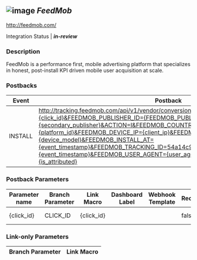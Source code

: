 ## ![image](https://cdn.branch.io/branch-assets/ad-partner-manager/feedmob-logo_highres-teal_2-1510161910168.png)	***FeedMob***
http://feedmob.com/

Integration Status |  ***in-review***

###  Description
FeedMob is a performance first, mobile advertising platform that specializes in honest, post-install KPI driven mobile user acquisition at scale.

### Postbacks
Event | Postback
--- | ---
INSTALL | http://tracking.feedmob.com/api/v1/vendor/conversion?CONVERSION_ID={click_id}&FEEDMOB_PUBLISHER_ID={FEEDMOB_PUBLISHER_ID}&APP_ID={secondary_publisher}&ACTION=I&FEEDMOB_COUNTRY={country}&DEVICE_PLATFORM_ID={platform_id}&FEEDMOB_DEVICE_IP={client_ip}&FEEDMOB_DEVICE_MODEL={device_model}&FEEDMOB_INSTALL_AT={event_timestamp}&FEEDMOB_TRACKING_ID=54a14c9b6c47&FEEDMOB_CONVERSION_AT={event_timestamp}&FEEDMOB_USER_AGENT={user_agent}&FEEDMOB_ATTRIBUTED={is_attributed}

### Postback Parameters
Parameter name | Branch Parameter | Link Macro | Dashboard Label | Webhook Template | Required | Description
--- | --- | --- | --- | --- | --- | --- 
{click_id} | CLICK_ID | {click_id} |  |  | false |  {FEEDMOB_PUBLISHER_ID} | ACCOUNT_CREDENTIAL |  | Publisher ID |  | false |  {secondary_publisher} | OS_PACKAGE_NAME |  |  |  | false |  {country} | COUNTRY |  |  |  | false |  {platform_id} | OS_DEVICE_ID |  |  |  | false |  {client_ip} | IP_ADDRESS |  |  |  | false |  {device_model} | DEVICE_MODEL |  |  |  | false |  {event_timestamp} | EVENT_TIMESTAMP |  |  |  | false |  {event_timestamp} | EVENT_TIMESTAMP |  |  |  | false |  {user_agent} | USER_AGENT |  |  |  | false |  {is_attributed} | IS_CLAIMABLE |  |  |  | false | 

### Link-only Parameters
Branch Parameter | Link Macro
--- | ---




